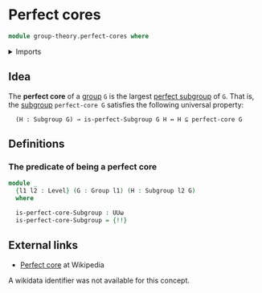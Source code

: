 # Perfect cores

```agda
module group-theory.perfect-cores where
```

<details><summary>Imports</summary>

```agda
open import foundation.logical-equivalences
open import foundation.universe-levels

open import group-theory.groups
open import group-theory.perfect-subgroups
open import group-theory.subgroups
```

</details>

## Idea

The **perfect core** of a [group](group-theory.groups.md) `G` is the largest
[perfect subgroup](group-theory.perfect-subgroups.md) of `G`. That is, the
[subgroup](group-theory.subgroups.md) `perfect-core G` satisfies the following
universal property:

```text
  (H : Subgroup G) → is-perfect-Subgroup G H ↔ H ⊆ perfect-core G
```

## Definitions

### The predicate of being a perfect core

```agda
module _
  {l1 l2 : Level} (G : Group l1) (H : Subgroup l2 G)
  where

  is-perfect-core-Subgroup : UUω
  is-perfect-core-Subgroup = {!!}
```

## External links

- [Perfect core](https://en.wikipedia.org/wiki/Perfect_core) at Wikipedia

A wikidata identifier was not available for this concept.
